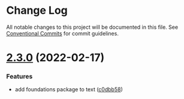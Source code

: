 # Change Log

All notable changes to this project will be documented in this file.
See [Conventional Commits](https://conventionalcommits.org) for commit guidelines.

# [2.3.0](https://github.com/coopdigital/coop-frontend/compare/@coopdigital/shared-component--text@2.2.7...@coopdigital/shared-component--text@2.3.0) (2022-02-17)


### Features

* add foundations package to text ([c0dbb58](https://github.com/coopdigital/coop-frontend/commit/c0dbb58b79dc92b4362c61dbdda437a7eb4cfb9b))
